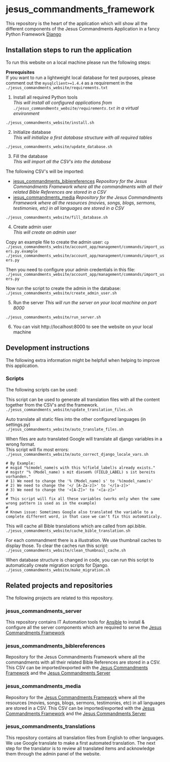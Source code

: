 # jesus_commandments_framework

This repository is the heart of the application which will show all the different components of the Jesus Commandments Application in a fancy Python Framework [Django](https://www.djangoproject.com/)

## Installation steps to run the application

To run this website on a local machine please run the following steps:

**Prerequisites**  
If you want to run a lightweight local database for test purposes, please comment out the `mysqlclient>=1.4.4` as a requirement in the `./jesus_commandments_website/requirements.txt`

1. Install all required Python tools  
_This will install all configured applications from `./jesus_commandments_website/requirements.txt` in a virtual environment_  

`./jesus_commandments_website/install.sh`

2. Initialize database  
_This will initialize a first database structure with all required tables_  

`./jesus_commandments_website/update_database.sh`

3. Fill the database  
_This will import all the CSV's into the database_  

The following CSV's will be imported:

* [jesus_commandments_biblereferences](https://github.com/jesuscommandments/jesus_commandments_biblereferences)
  _Repository for the Jesus Commandments Framework where all the commandments with all their related Bible References are stored in a CSV_  
* [jesus_commandments_media](https://github.com/jesuscommandments/jesus_commandments_media)
  _Repository for the Jesus Commandments Framework where all the resources (movies, songs, blogs, sermons, testimonies, etc) in all languages are stored in a CSV_  

`./jesus_commandments_website/fill_database.sh`  

4. Create admin user  
_This will create an admin user_  

Copy an example file to create the admin user:
`cp ./jesus_commandments_website/account_app/management/commands/import_users.py.example ./jesus_commandments_website/account_app/management/commands/import_users.py`  

Then you need to configure your admin credentials in this file:  
`./jesus_commandments_website/account_app/management/commands/import_users.py`  

Now run the script to create the admin in the database:   
`./jesus_commandments_website/create_admin_user.sh`  

5. Run the server
_This will run the server on your local machine on port 8000_  

`./jesus_commandments_website/run_server.sh`

6. You can visit http://localhost:8000 to see the website on your local machine

## Development instructions

The following extra information might be helpfull when helping to improve this application. 

### Scripts

The following scripts can be used:

This script can be used to generate all translation files with all the content together from the CSV's and the framework.
`./jesus_commandments_website/update_translation_files.sh`  

Auto translate all static files into the other configured languages (in settings.py)  
`./jesus_commandments_website/auto_translate_files.sh`  

When files are auto translated Google will translate all django variables in a wrong format.  
This script will fix most errors:  
`./jesus_commandments_website/auto_correct_django_locale_vars.sh`

```
# By Example:
# msgid "%(model_name)s with this %(field_label)s already exists."
# msgstr "% (Model_name) s mit diesem% (FIELD_LABEL) s ist bereits vorhanden."
# 1) We need to change the '% (Model_name) s' to '%(model_name)s'
# 2) We need to change the '</ [A-Za-z]>' to '</[a-z]>'
# 3) We need to change the '<[A-Z]>' to '<[a-z]>'
#
# This script will fix all these variables (works only when the same wrong pattern is used as in the example)
#
# Known issue: Sometimes Google also translated the variable to a complete different word, in that case we can't fix this automaticaly.
```

This will cache all Bible translations which are called from api.bible.  
`./jesus_commandments_website/cache_bible_translation.sh`  

For each commandment there is a illustration. We use thumbnail caches to display those. To clear the caches run this script:   
`./jesus_commandments_website/clean_thumbnail_cache.sh`  

When database structure is changed in code, you can run this script to automatically create migration scripts for Django.  
`./jesus_commandments_website/make_migration.sh`

## Related projects and repositories

The following projects are related to this repository.

### jesus_commandments_server

This repository contains IT Automation tools for [Ansible](https://docs.ansible.com/ansible/latest/index.html) to install & configure all the server components which are required to serve the [Jesus Commandments Framework](https://github.com/jesuscommandments/jesus_commandments_framework)

### jesus_commandments_biblereferences

Repository for the Jesus Commandments Framework where all the commandments with all their related Bible References are stored in a CSV. This CSV can be imported/exported with the [Jesus Commandments Framework](https://github.com/jesuscommandments/jesus_commandments_framework) and the [Jesus Commandments Server](https://github.com/jesuscommandments/jesus_commandments_server)

### jesus_commandments_media

Repository for the [Jesus Commandments Framework](https://github.com/jesuscommandments/jesus_commandments_framework) where all the resources (movies, songs, blogs, sermons, testimonies, etc) in all languages are stored in a CSV. This CSV can be imported/exported with the [Jesus Commandments Framework](https://github.com/jesuscommandments/jesus_commandments_framework) and the [Jesus Commandments Server](https://github.com/jesuscommandments/jesus_commandments_server)

### jesus_commandments_translations

This repository contains all translation files from English to other languages. We use Google translate to make a first automated translation. The next step for the translator is to review all translated items and acknowledge them through the admin panel of the website.
